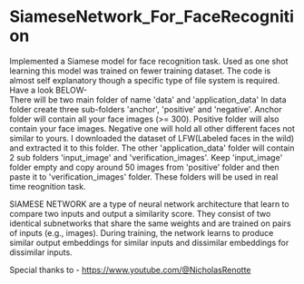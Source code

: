 # SiameseNetwork_For_FaceRecognition
Implemented a Siamese model for face recognition task. Used as one shot learning this model was trained on fewer training dataset. The code is almost self explanatory though a specific type of file system is required. Have a look BELOW-   
There will be two main folder of name 'data' and 'application_data'
In data folder create three sub-folders 'anchor', 'positive' and 'negative'.
Anchor folder will contain all your face images (>= 300).
Positive folder will also contain your face images.
Negative one will hold all other different faces not similar to yours. I downloaded the dataset of LFW(Labeled faces in the wild) and extracted it to this folder.
The other 'application_data' folder will contain 2 sub folders 'input_image' and 'verification_images'. Keep 'input_image' folder empty and copy around 50 images from 'positive' folder and then paste it to 'verification_images' folder. These folders will be used in real time reognition task. 

SIAMESE NETWORK are a type of neural network architecture that learn to compare two inputs and output a similarity score. They consist of two identical subnetworks that share the same weights and are trained on pairs of inputs (e.g., images). During training, the network learns to produce similar output embeddings for similar inputs and dissimilar embeddings for dissimilar inputs.

Special thanks to - https://www.youtube.com/@NicholasRenotte
